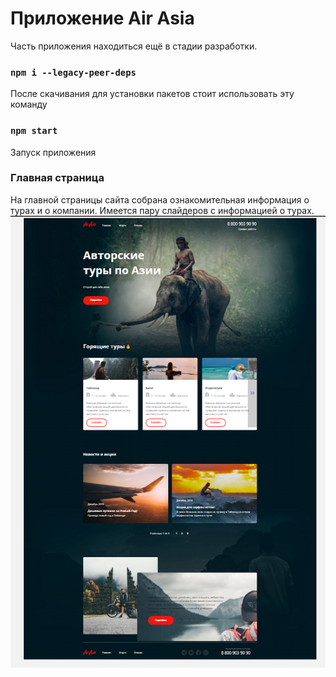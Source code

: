 # Приложение Air Asia 

Часть приложения находиться ещё в стадии разработки.

### `npm i --legacy-peer-deps`
После скачивания для установки пакетов стоит использовать эту команду

### `npm start`
Запуск приложения
 
### Главная страница
На главной страницы сайта собрана ознакомительная информация о турах и о компании.
Имеется пару слайдеров с информацией о турах.</br>
![main](https://github.com/ApprenticeWeb/Air_Asia/blob/main/picture_for_github/AirAsiaMain.png)
